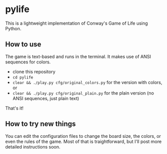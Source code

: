 # pylife

This is a lightweight implementation of Conway's Game of Life using Python.


## How to use

The game is text-based and runs in the terminal. It makes use of ANSI sequences for colors.

* clone this repository
* `cd pylife`
* `clear && ./play.py cfg/original_colors.py` for the version with colors, or
* `clear && ./play.py cfg/original_plain.py` for the plain version (no ANSI sequences, just plain text)

That's it!


## How to try new things

You can edit the configuration files to change the board size, the colors, or even the rules of the game. Most of that is traightforward, but I'll post more detailed instructions soon.
